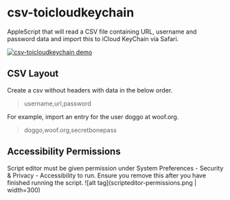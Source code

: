 # csv-toicloudkeychain
AppleScript that will read a CSV file containing URL, username and password data and import this to iCloud KeyChain via Safari.


[![csv-toicloudkeychain demo](https://img.youtube.com/vi/DcaovWMov_U/0.jpg)](https://youtu.be/DcaovWMov_U)

## CSV Layout
Create a csv without headers with data in the below order.
>username,url,password

For example, import an entry for the user doggo at woof.org.
>doggo,woof.org,secretbonepass

## Accessibility Permissions
Script editor must be given permission under System Preferences - Security & Privacy - Accessibility to run. Ensure you remove this after you have finished running the script.
![alt tag](scripteditor-permissions.png | width=300)

